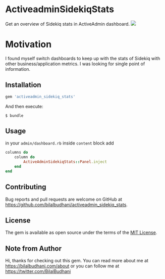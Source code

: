 # ActiveadminSidekiqStats

Get an overview of Sidekiq stats in ActiveAdmin dashboard.
![](https://raw.githubusercontent.com/BilalBudhani/activeadmin_sidekiq_stats/master/dashboard_screenshot.png)

# Motivation

I found myself switch dashboards to keep up with the stats of Sidekiq with other business/application metrics. I was looking for single point of information.

## Installation

```ruby
gem 'activeadmin_sidekiq_stats'
```

And then execute:

    $ bundle

## Usage

in your `admin/dashboard.rb` inside `content` block add

```ruby
columns do
    column do
        ActiveAdminSidekiqStats::Panel.inject
    end
end
```

## Contributing

Bug reports and pull requests are welcome on GitHub at https://github.com/bilalbudhani/activeadmin_sidekiq_stats.

## License

The gem is available as open source under the terms of the [MIT License](https://opensource.org/licenses/MIT).

## Note from Author

Hi, thanks for checking out this gem. You can read more about me at https://bilalbudhani.com/about or you can follow me at https://twitter.com/BilalBudhani
